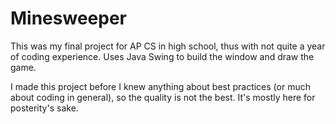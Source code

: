 # Minesweeper
This was my final project  for AP CS in high school, thus with not quite a year of coding experience. Uses Java Swing to build the window and draw the game.

I made this project before I knew anything about best practices (or much about coding in general), so the quality is not the best. It's mostly here for posterity's sake.

